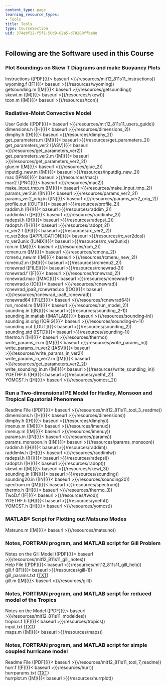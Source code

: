 ```yaml
---
content_type: page
learning_resource_types:
- Tools
title: Tools
type: CourseSection
uid: 374ebf22-f5f1-50d9-82a5-d78288ffba8e
---
```


Following are the Software used in this Course
----------------------------------------------

### Plot Soundings on Skew T Diagrams and make Buoyancy Plots

Instructions ([PDF]({{< baseurl >}}/resources/mit12_811s11_instructions))  
wyoming.f ([F]({{< baseurl >}}/resources/wyoming))  
getsounding.m ([M]({{< baseurl >}}/resources/getsounding))  
skewt.m ([M]({{< baseurl >}}/resources/skewt))  
tcon.m ([M]({{< baseurl >}}/resources/tcon))

### Radiative-Moist Convective Model

User Guide ([PDF]({{< baseurl >}}/resources/mit12_811s11_users_guide))  
dimensions.h ([H]({{< baseurl >}}/resources/dimensions_2))  
dimphy.h ([H]({{< baseurl >}}/resources/dimphy_2))  
get\_parameters.m ([M]({{< baseurl >}}/resources/get_parameters_2))  
get\_parameters\_ver2 ([ASV]({{< baseurl >}}/resources/get_parameters_ver2))  
get\_parameters\_ver2.m ([M]({{< baseurl >}}/resources/get_parameters_ver2_2))  
glue.m ([M]({{< baseurl >}}/resources/glue_2))  
inputdlg\_new.m ([M]({{< baseurl >}}/resources/inputdlg_new_2))  
mac ([PNG]({{< baseurl >}}/resources/mac))  
mac2 ([PNG]({{< baseurl >}}/resources/mac2))  
make\_input\_tmp.m ([M]({{< baseurl >}}/resources/make_input_tmp_2))  
params\_ver2.in ([IN]({{< baseurl >}}/resources/params_ver2_2))  
params\_ver2\_orig.in ([IN]({{< baseurl >}}/resources/params_ver2_orig_2))  
profile.out ([OUT]({{< baseurl >}}/resources/profile_2))  
raddim.h ([H]({{< baseurl >}}/resources/raddim_2))  
raddimlw.h ([H]({{< baseurl >}}/resources/raddimlw_2))  
radepsi.h ([H]({{< baseurl >}}/resources/radepsi_2))  
radopt.h ([H]({{< baseurl >}}/resources/radopt_2))  
rc\_ver2.f ([F]({{< baseurl >}}/resources/rc_ver2_2))  
rc\_ver2dos ([APPLICATION]({{< baseurl >}}/resources/rc_ver2dos))  
rc\_ver2unix ([UNIX]({{< baseurl >}}/resources/rc_ver2unix))  
rcm.m ([M]({{< baseurl >}}/resources/rcm_2))  
rcmenu.m ([M]({{< baseurl >}}/resources/rcmenu_2))  
rcmenu\_new.m ([M]({{< baseurl >}}/resources/rcmenu_new_2))  
rcmenu2.m ([M]({{< baseurl >}}/resources/rcmenu2_2))  
rcnewrad ([FILE]({{< baseurl >}}/resources/rcnewrad-2))  
rcnewrad.f ([F]({{< baseurl >}}/resources/rcnewrad_2))  
rcnewrad.mac ([MAC]({{< baseurl >}}/resources/rcnewrad-1))  
rcnewrad.o ([O]({{< baseurl >}}/resources/rcnewrad))  
rcnewrad\_ipa8\_rcnewrad.oo ([OO]({{< baseurl >}}/resources/rcnewrad_ipa8_rcnewrad))  
rcnewrad64 ([FILE]({{< baseurl >}}/resources/rcnewrad64))  
run\_model.m ([M]({{< baseurl >}}/resources/run_model_2))  
sounding.in ([IN]({{< baseurl >}}/resources/sounding_2-1))  
sounding.in.matlab ([MATLAB]({{< baseurl >}}/resources/sounding-in))  
sounding.in.orig ([ORIG]({{< baseurl >}}/resources/sounding-in-1))  
sounding.out ([OUT]({{< baseurl >}}/resources/sounding_2))  
sounding.std ([STD]({{< baseurl >}}/resources/sounding-1))  
thermo.h ([H]({{< baseurl >}}/resources/thermo))  
write\_params\_in.m ([M]({{< baseurl >}}/resources/write_params_in))  
write\_params\_in\_ver2 ([ASV]({{< baseurl >}}/resources/write_params_in_ver2))  
write\_params\_in\_ver2.m ([M]({{< baseurl >}}/resources/get_parameters_ver2_2))  
write\_sounding\_in.m ([M]({{< baseurl >}}/resources/write_sounding_in))  
YOETHF.h ([H]({{< baseurl >}}/resources/yoethf_2))  
YOMCST.h ([H]({{< baseurl >}}/resources/yomcst_2))

### Run a Two-dimensional PE Model for Hadley, Monsoon and Tropical Equatorial Phenomena

Readme File ([PDF]({{< baseurl >}}/resources/mit12_811s11_tool_3_readme))  
dimensions.h ([H]({{< baseurl >}}/resources/dimensions))  
dimphy.h ([H]({{< baseurl >}}/resources/dimphy))  
imenux.m ([M]({{< baseurl >}}/resources/imenux))  
imenuy.m ([M]({{< baseurl >}}/resources/imenuy))  
params.in ([IN]({{< baseurl >}}/resources/params))  
params\_monsoon.in ([IN]({{< baseurl >}}/resources/params_monsoon))  
raddim.h ([H]({{< baseurl >}}/resources/raddim))  
raddimlw.h ([H]({{< baseurl >}}/resources/raddimlw))  
radepsi.h ([H]({{< baseurl >}}/resources/radepsi))  
radopt.h ([H]({{< baseurl >}}/resources/radopt))  
skewt.m ([M]({{< baseurl >}}/resources/skewt_3))  
sounding.in ([IN]({{< baseurl >}}/resources/sounding))  
sounding20.in ([IN]({{< baseurl >}}/resources/sounding20))  
spectrum.m ([M]({{< baseurl >}}/resources/spectrum))  
thermo.h ([H]({{< baseurl >}}/resources/thermo_3))  
TwoD.f ([F]({{< baseurl >}}/resources/twod))  
YOETHF.h ([H]({{< baseurl >}}/resources/yoethf))  
YOMCST.h ([H]({{< baseurl >}}/resources/yomcst))

### MATLAB® Script for Plotting out Matsuno Modes

Matsuno.m ([M]({{< baseurl >}}/resources/matsuno))

### Notes, FORTRAN program, and MATLAB script for Gill Problem

Notes on the Gill Model ([PDF]({{< baseurl >}}/resources/mit12_811s11_gill_notes))  
Help File ([PDF]({{< baseurl >}}/resources/mit12_811s11_gill_help))  
gill.f ([F]({{< baseurl >}}/resources/gill-1))  
gill\_params.txt ([TXT](./resolveuid/b82034a7af8a23fb5d75264d52225029))  
gill.m ([M]({{< baseurl >}}/resources/gill))

### Notes, FORTRAN program, and MATLAB script for reduced model of the Tropics

Notes on the Model ([PDF]({{< baseurl >}}/resources/mit12_811s11_modeldes))  
tropics.f ([F]({{< baseurl >}}/resources/tropics))  
input.txt ([TXT](./resolveuid/9673e8eafd3b5170499e3ad68bbffb79))  
maps.m ([M]({{< baseurl >}}/resources/maps))

### Notes, FORTRAN program, and MATLAB script for simple coupled hurricane model

Readme File ([PDF]({{< baseurl >}}/resources/mit12_811s11_tool_7_readme))  
hurr.f ([F]({{< baseurl >}}/resources/hurr))  
hurrparams.txt ([TXT](./resolveuid/608b527c28a6e63e91792f9da4a3a556))  
hurrplot.m ([M]({{< baseurl >}}/resources/hurrplot))